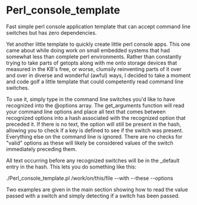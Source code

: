 Perl_console_template
=====================

Fast simple perl console application template that can accept command line switches but has zero dependencies.

Yet another little template to quickly create little perl console apps. This one came about while doing work on 
small embedded systems that had somewhat less than complete perl environments. Rather than constantly trying to 
take parts of getopts along with me onto storage devices that measured in the KB's free, or worse, clumsily 
reinventing parts of it over and over in diverse and wonderful (awful) ways, I decided to take a moment and code
golf a little template that could competently read command line switches.

To use it, simply type in the command line switches you'd like to have recognized into the @options array. The
get_arguments function will read your command line options and place all text that comes between recognized options
into a hash associated with the recognized option that preceded it. If there is no text, the option will still be
present in the hash, allowing you to check if a key is defined to see if the switch was present. Everything else
on the command line is ignored. There are no checks for "valid" options as these will likely be considered values 
of the switch immediately preceding them.

All text occurring before any recognized switches will be in the _default entry in the hash. This lets you do 
something like this:

./Perl_console_template.pl /work/on/this/file --with --these --options

Two examples are given in the main section showing how to read the value passed with a switch and simply detecting
if a switch has been passed.

